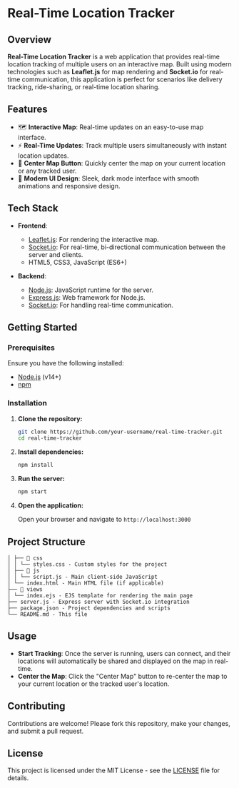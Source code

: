 # Real-Time Location Tracker


## Overview

**Real-Time Location Tracker** is a web application that provides real-time location tracking of multiple users on an interactive map. Built using modern technologies such as **Leaflet.js** for map rendering and **Socket.io** for real-time communication, this application is perfect for scenarios like delivery tracking, ride-sharing, or real-time location sharing.

## Features

- 🗺 **Interactive Map**: Real-time updates on an easy-to-use map interface.
- ⚡ **Real-Time Updates**: Track multiple users simultaneously with instant location updates.
- 🎯 **Center Map Button**: Quickly center the map on your current location or any tracked user.
- 🎨 **Modern UI Design**: Sleek, dark mode interface with smooth animations and responsive design.

## Tech Stack

- **Frontend**:
  - [Leaflet.js](https://leafletjs.com/): For rendering the interactive map.
  - [Socket.io](https://socket.io/): For real-time, bi-directional communication between the server and clients.
  - HTML5, CSS3, JavaScript (ES6+)

- **Backend**:
  - [Node.js](https://nodejs.org/): JavaScript runtime for the server.
  - [Express.js](https://expressjs.com/): Web framework for Node.js.
  - [Socket.io](https://socket.io/): For handling real-time communication.

## Getting Started

### Prerequisites

Ensure you have the following installed:

- [Node.js](https://nodejs.org/) (v14+)
- [npm](https://www.npmjs.com/)

### Installation

1. **Clone the repository:**

    ```bash
    git clone https://github.com/your-username/real-time-tracker.git
    cd real-time-tracker
    ```

2. **Install dependencies:**

    ```bash
    npm install
    ```

3. **Run the server:**

    ```bash
    npm start
    ```

4. **Open the application:**

    Open your browser and navigate to `http://localhost:3000`

## Project Structure

```📁 public
│ ├── 📂 css
│ │ └── styles.css - Custom styles for the project
│ ├── 📂 js
│ │ └── script.js - Main client-side JavaScript
│ └── index.html - Main HTML file (if applicable)
├── 📁 views
│ └── index.ejs - EJS template for rendering the main page
├── server.js - Express server with Socket.io integration
├── package.json - Project dependencies and scripts
└── README.md - This file
```

## Usage

- **Start Tracking**: Once the server is running, users can connect, and their locations will automatically be shared and displayed on the map in real-time.
- **Center the Map**: Click the "Center Map" button to re-center the map to your current location or the tracked user's location.

## Contributing

Contributions are welcome! Please fork this repository, make your changes, and submit a pull request.

## License

This project is licensed under the MIT License - see the [LICENSE](LICENSE) file for details.
